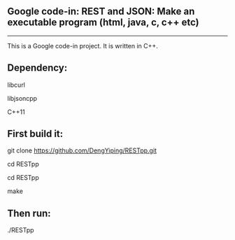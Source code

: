 Google code-in: REST and JSON: Make an executable program (html, java, c, c++ etc)
-------------
-------------

This is a Google code-in project. It is written in C++.

Dependency:
----------
libcurl

libjsoncpp

C++11


First build it:
---------------

git clone https://github.com/DengYiping/RESTpp.git

cd RESTpp

cd RESTpp

make

Then run:
--------

./RESTpp

